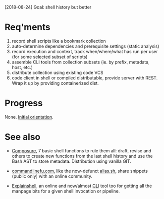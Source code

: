 [2018-08-24] Goal: shell history but better

# Req'ments
1. record shell scripts like a bookmark collection
2. auto-determine dependencies and prerequisite settings (static analysis)
3. record execution and context, track when/where/what has run per user (for
   some selected subset of scripts)
4. assemble CLI tools from collection subsets (ie. by prefix, metadata, host, etc.)
5. distribute collection using existing code VCS
6. code client in shell or compiled distributable, provide server with REST.
   Wrap it up by providing containerized dist.

# Progress
None. [Initial orientation](doc/dev/main.md).

# See also
- [Composure][1], 7 basic shell functions to rule them all: draft, revise and
  others to create new functions from the last shell history and use the Bash
  AST to store metadata. Distribution using vanilla GIT.

- [commandlinefu.com][2], like the now-defunct [alias.sh][3], share snippets
  (public only) with an online community.

- [Explainshell][4], an online and now/almost [CLI][5] tool too for getting all
  the manpage bits for a given shell invocation or pipeline.


[1]: https://github.com/erichs/composure
[2]: https://www.commandlinefu.com/commands/browse
[3]: http://web.archive.org/web/*/alias.sh
[4]: https://explainshell.com
[5]: https://github.com/idank/explainshell/issues/4

